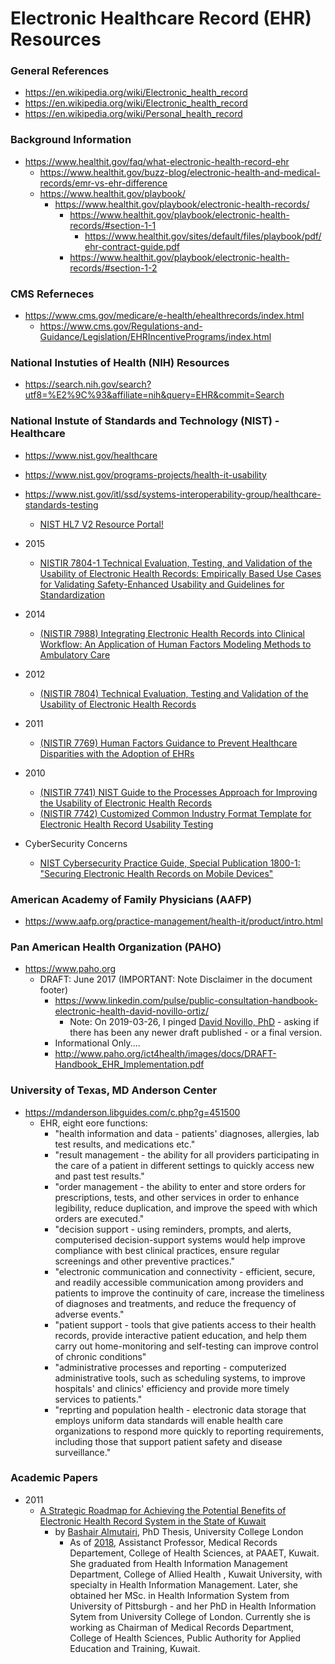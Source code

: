
Electronic Healthcare Record (EHR) Resources
====

### General References
* https://en.wikipedia.org/wiki/Electronic_health_record
* https://en.wikipedia.org/wiki/Electronic_health_record
* https://en.wikipedia.org/wiki/Personal_health_record


### Background Information
* https://www.healthit.gov/faq/what-electronic-health-record-ehr
  * https://www.healthit.gov/buzz-blog/electronic-health-and-medical-records/emr-vs-ehr-difference
  * https://www.healthit.gov/playbook/
    * https://www.healthit.gov/playbook/electronic-health-records/
      * https://www.healthit.gov/playbook/electronic-health-records/#section-1-1
        * https://www.healthit.gov/sites/default/files/playbook/pdf/ehr-contract-guide.pdf
      * https://www.healthit.gov/playbook/electronic-health-records/#section-1-2


### CMS Referneces
* https://www.cms.gov/medicare/e-health/ehealthrecords/index.html
  * https://www.cms.gov/Regulations-and-Guidance/Legislation/EHRIncentivePrograms/index.html


### National Instuties of Health (NIH) Resources
* https://search.nih.gov/search?utf8=%E2%9C%93&affiliate=nih&query=EHR&commit=Search



### National Instute of Standards and Technology (NIST) - Healthcare 
* https://www.nist.gov/healthcare
* https://www.nist.gov/programs-projects/health-it-usability
* https://www.nist.gov/itl/ssd/systems-interoperability-group/healthcare-standards-testing
  * [NIST HL7 V2 Resource Portal!](https://hl7v2tools.nist.gov/portal/#/)

* 2015 
  * [NISTIR 7804-1 Technical Evaluation, Testing, and Validation of the Usability of Electronic Health Records: Empirically Based Use Cases for Validating Safety-Enhanced Usability and Guidelines for Standardization](https://nvlpubs.nist.gov/nistpubs/ir/2015/NIST.IR.7804-1.pdf)
* 2014
  * [(NISTIR 7988) Integrating Electronic Health Records into Clinical Workflow: An Application of Human Factors Modeling Methods to Ambulatory Care ](https://www.nist.gov/publications/nistir-7988-integrating-electronic-health-records-clinical-workflow-application-human)

* 2012
  * [(NISTIR 7804) Technical Evaluation, Testing and Validation of the Usability of Electronic Health Records](https://www.nist.gov/publications/nistir-7804-technical-evaluation-testing-and-validation-usability-electronic-health)

* 2011 
  * [(NISTIR 7769) Human Factors Guidance to Prevent Healthcare Disparities with the Adoption of EHRs](https://www.nist.gov/publications/nistir-7769-human-factors-guidance-prevent-healthcare-disparities-adoption-ehrs?pub_id=907991)

* 2010
  * [(NISTIR 7741) NIST Guide to the Processes Approach for Improving the Usability of Electronic Health Records](https://www.nist.gov/publications/nistir-7741-nist-guide-processes-approach-improving-usability-electronic-health-records)
  * [(NISTIR 7742) Customized Common Industry Format Template for Electronic Health Record Usability Testing](https://www.nist.gov/publications/nistir-7742-customized-common-industry-format-template-electronic-health-record)

* CyberSecurity Concerns
  * [NIST Cybersecurity Practice Guide, Special Publication 1800-1: "Securing Electronic Health Records on Mobile Devices"](https://www.nccoe.nist.gov/projects/use-cases/health-it/ehr-on-mobile-devices)



### American Academy of Family Physicians (AAFP)
* https://www.aafp.org/practice-management/health-it/product/intro.html



###  Pan American Health Organization (PAHO) 
* https://www.paho.org
  * DRAFT: June 2017 (IMPORTANT: Note Disclaimer in the document footer)
    * https://www.linkedin.com/pulse/public-consultation-handbook-electronic-health-david-novillo-ortiz/
      * Note: On 2019-03-26, I pinged [David Novillo, PhD](https://www.linkedin.com/in/davidnovillo/) - asking if there has been any newer draft published - or a final version.
    * Informational Only....
    * http://www.paho.org/ict4health/images/docs/DRAFT-Handbook_EHR_Implementation.pdf



### University of Texas, MD Anderson Center
* https://mdanderson.libguides.com/c.php?g=451500
  * EHR, eight eore functions:
    * "health information and data - patients' diagnoses, allergies, lab test results, and medications etc."
    * "result management - the ability for all providers participating in the care of a patient in different settings to  quickly access new and past test results."
    * "order management - the ability to enter and store orders for prescriptions, tests, and other services in order to enhance legibility, reduce duplication, and improve the speed with which orders are executed."
    * "decision support - using reminders, prompts, and alerts, computerised decision-support systems would help improve compliance with best clinical practices, ensure regular screenings and other preventive practices."
    * "electronic communication and connectivity - efficient, secure, and readily accessible communication among providers and patients to improve the continuity of care, increase the timeliness of diagnoses and treatments, and reduce the frequency of adverse events."
    * "patient support - tools that give patients access to their health records, provide interactive patient education, and help them carry out home-monitoring and self-testing can improve control of chronic conditions"
    * "administrative processes and reporting - computerized administrative tools, such as scheduling systems, to improve hospitals' and clinics' efficiency and provide more timely services to patients."
    * "reprting and population health - electronic data storage that employs uniform data standards will enable health care organizations to respond more quickly to reporting requirements, including those that support patient safety and disease surveillance."


### Academic Papers
* 2011
  * [A Strategic Roadmap for Achieving the Potential Benefits of Electronic Health Record System in the State of Kuwait](https://www.who.int/goe/policies/countries/kwt_support.pdf?ua=1)
    * by [Bashair Almutairi](mailto:Dr.bashayer.almutairi@gmail.com), PhD Thesis,  University College London
      * As of [2018](https://www.omicsonline.org/conference-proceedings/2161-0711-C1-032-031.pdf),  Assistanct Professor, Medical Records Departement, College of Health Sciences, at PAAET, Kuwait. She  graduated from Health Information Management Department, College of Allied Health , Kuwait University, with specialty in Health Information Management. Later, she obtained her MSc. in Health Information System from University of Pittsburgh - and her PhD in Health Information Sytem from University College of London. Currently she is working as Chairman of  Medical Records Department, College of Health Sciences, Public Authority for Applied Education and Training, Kuwait. 
